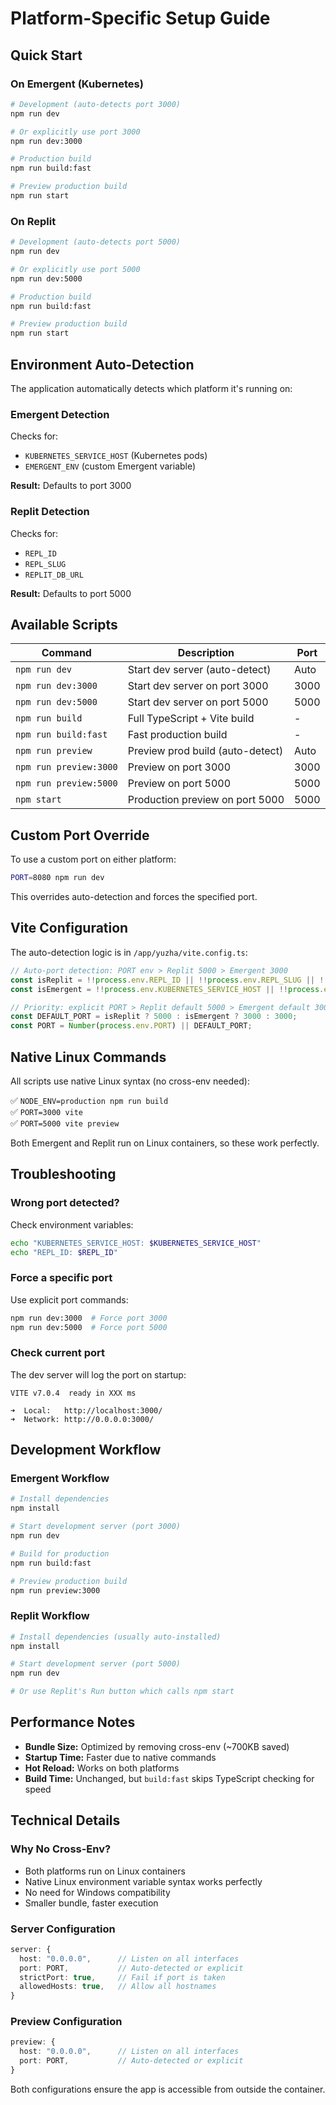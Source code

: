 # Platform-Specific Setup Guide

## Quick Start

### On Emergent (Kubernetes)
```bash
# Development (auto-detects port 3000)
npm run dev

# Or explicitly use port 3000
npm run dev:3000

# Production build
npm run build:fast

# Preview production build
npm run start
```

### On Replit
```bash
# Development (auto-detects port 5000)
npm run dev

# Or explicitly use port 5000
npm run dev:5000

# Production build
npm run build:fast

# Preview production build
npm run start
```

## Environment Auto-Detection

The application automatically detects which platform it's running on:

### Emergent Detection
Checks for:
- `KUBERNETES_SERVICE_HOST` (Kubernetes pods)
- `EMERGENT_ENV` (custom Emergent variable)

**Result:** Defaults to port 3000

### Replit Detection
Checks for:
- `REPL_ID`
- `REPL_SLUG`
- `REPLIT_DB_URL`

**Result:** Defaults to port 5000

## Available Scripts

| Command | Description | Port |
|---------|-------------|------|
| `npm run dev` | Start dev server (auto-detect) | Auto |
| `npm run dev:3000` | Start dev server on port 3000 | 3000 |
| `npm run dev:5000` | Start dev server on port 5000 | 5000 |
| `npm run build` | Full TypeScript + Vite build | - |
| `npm run build:fast` | Fast production build | - |
| `npm run preview` | Preview prod build (auto-detect) | Auto |
| `npm run preview:3000` | Preview on port 3000 | 3000 |
| `npm run preview:5000` | Preview on port 5000 | 5000 |
| `npm start` | Production preview on port 5000 | 5000 |

## Custom Port Override

To use a custom port on either platform:

```bash
PORT=8080 npm run dev
```

This overrides auto-detection and forces the specified port.

## Vite Configuration

The auto-detection logic is in `/app/yuzha/vite.config.ts`:

```typescript
// Auto-port detection: PORT env > Replit 5000 > Emergent 3000
const isReplit = !!process.env.REPL_ID || !!process.env.REPL_SLUG || !!process.env.REPLIT_DB_URL;
const isEmergent = !!process.env.KUBERNETES_SERVICE_HOST || !!process.env.EMERGENT_ENV;

// Priority: explicit PORT > Replit default 5000 > Emergent default 3000 > fallback 3000
const DEFAULT_PORT = isReplit ? 5000 : isEmergent ? 3000 : 3000;
const PORT = Number(process.env.PORT) || DEFAULT_PORT;
```

## Native Linux Commands

All scripts use native Linux syntax (no cross-env needed):

✅ `NODE_ENV=production npm run build`  
✅ `PORT=3000 vite`  
✅ `PORT=5000 vite preview`  

Both Emergent and Replit run on Linux containers, so these work perfectly.

## Troubleshooting

### Wrong port detected?
Check environment variables:
```bash
echo "KUBERNETES_SERVICE_HOST: $KUBERNETES_SERVICE_HOST"
echo "REPL_ID: $REPL_ID"
```

### Force a specific port
Use explicit port commands:
```bash
npm run dev:3000  # Force port 3000
npm run dev:5000  # Force port 5000
```

### Check current port
The dev server will log the port on startup:
```
VITE v7.0.4  ready in XXX ms

➜  Local:   http://localhost:3000/
➜  Network: http://0.0.0.0:3000/
```

## Development Workflow

### Emergent Workflow
```bash
# Install dependencies
npm install

# Start development server (port 3000)
npm run dev

# Build for production
npm run build:fast

# Preview production build
npm run preview:3000
```

### Replit Workflow
```bash
# Install dependencies (usually auto-installed)
npm install

# Start development server (port 5000)
npm run dev

# Or use Replit's Run button which calls npm start
```

## Performance Notes

- **Bundle Size:** Optimized by removing cross-env (~700KB saved)
- **Startup Time:** Faster due to native commands
- **Hot Reload:** Works on both platforms
- **Build Time:** Unchanged, but `build:fast` skips TypeScript checking for speed

## Technical Details

### Why No Cross-Env?
- Both platforms run on Linux containers
- Native Linux environment variable syntax works perfectly
- No need for Windows compatibility
- Smaller bundle, faster execution

### Server Configuration
```typescript
server: {
  host: "0.0.0.0",      // Listen on all interfaces
  port: PORT,           // Auto-detected or explicit
  strictPort: true,     // Fail if port is taken
  allowedHosts: true,   // Allow all hostnames
}
```

### Preview Configuration
```typescript
preview: {
  host: "0.0.0.0",      // Listen on all interfaces
  port: PORT,           // Auto-detected or explicit
}
```

Both configurations ensure the app is accessible from outside the container.
